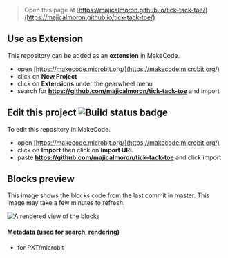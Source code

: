 
> Open this page at [https://majicalmoron.github.io/tick-tack-toe/](https://majicalmoron.github.io/tick-tack-toe/)

## Use as Extension

This repository can be added as an **extension** in MakeCode.

* open [https://makecode.microbit.org/](https://makecode.microbit.org/)
* click on **New Project**
* click on **Extensions** under the gearwheel menu
* search for **https://github.com/majicalmoron/tick-tack-toe** and import

## Edit this project ![Build status badge](https://github.com/majicalmoron/tick-tack-toe/workflows/MakeCode/badge.svg)

To edit this repository in MakeCode.

* open [https://makecode.microbit.org/](https://makecode.microbit.org/)
* click on **Import** then click on **Import URL**
* paste **https://github.com/majicalmoron/tick-tack-toe** and click import

## Blocks preview

This image shows the blocks code from the last commit in master.
This image may take a few minutes to refresh.

![A rendered view of the blocks](https://github.com/majicalmoron/tick-tack-toe/raw/master/.github/makecode/blocks.png)

#### Metadata (used for search, rendering)

* for PXT/microbit
<script src="https://makecode.com/gh-pages-embed.js"></script><script>makeCodeRender("{{ site.makecode.home_url }}", "{{ site.github.owner_name }}/{{ site.github.repository_name }}");</script>
